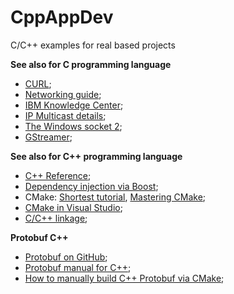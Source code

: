 # CppAppDev
C/C++ examples for real based projects

**See also for C programming language**
- [CURL](https://curl.haxx.se/libcurl/c/libcurl-tutorial.html);
- [Networking guide](https://masandilov.ru/network/guide_to_network_programming);
- [IBM Knowledge Center](https://www.ibm.com/support/knowledgecenter/ssw_ibm_i_72/rzab6/xacceptboth.htm);
- [IP Multicast details](https://habr.com/ru/post/141021/);
- [The Windows socket 2](https://www.winsocketdotnetworkprogramming.com/winsock2programming/winsock2advancedmulticast9chap.html);
- [GStreamer](https://gstreamer.freedesktop.org/data/doc/gstreamer/head/manual/manual.pdf);

**See also for C++ programming language**
- [C++ Reference](https://en.cppreference.com/w/);
- [Dependency injection via Boost](https://habr.com/ru/company/infopulse/blog/248879/);
- CMake: [Shortest tutorial](https://riptutorial.com/Download/cmake.pdf), [Mastering CMake](https://lrita.github.io/images/posts/cplusplus/mastering-cmake.pdf);
- [CMake in Visual Studio](https://github.com/MicrosoftDocs/cpp-docs/blob/master/docs/build/cmake-projects-in-visual-studio.md);
- [C/C++ linkage](https://habr.com/ru/company/jugru/blog/506104/);

**Protobuf C++**
- [Protobuf on GitHub](https://github.com/protocolbuffers/protobuf);
- [Protobuf manual for C++](https://developers.google.com/protocol-buffers/docs/cpptutorial);
- [How to manually build C++ Protobuf via CMake](https://www.youtube.com/watch?v=ZKMCe3DNXh4);
